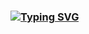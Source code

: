 ### [![Typing SVG](https://readme-typing-svg.herokuapp.com?font=Oleo+Script&size=30&pause=1000&color=000000&width=500&height=100&lines=%F0%9F%91%8B+Hi+there%2C+my+name+is+Da+Wei+Ting)](https://git.io/typing-svg)

<!--
**dwting0322/dwting0322** is a ✨ _special_ ✨ repository because its `README.md` (this file) appears on your GitHub profile.

Here are some ideas to get you started:

- 🔭 I’m currently working on ...
- 🌱 I’m currently learning ...
- 👯 I’m looking to collaborate on ...
- 🤔 I’m looking for help with ...
- 💬 Ask me about ...
- 📫 How to reach me: ...
- 😄 Pronouns: ...
- ⚡ Fun fact: ...
-->
